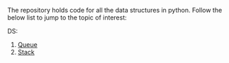 The repository holds code for all the data structures in python.
Follow the below list to jump to the topic of interest:

DS:
1. [Queue](https://github.com/Sidhved/Data-Structures-And-Algorithms/blob/main/Python/DS/Queue.py)
2. [Stack](https://github.com/Sidhved/Data-Structures-And-Algorithms/blob/main/Python/DS/Stack.py)
